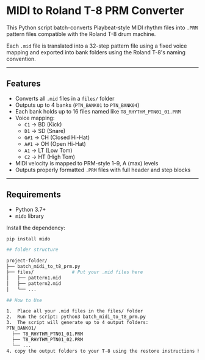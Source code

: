 # MIDI to Roland T-8 PRM Converter

This Python script batch-converts Playbeat-style MIDI rhythm files into `.PRM` pattern files compatible with the Roland T-8 drum machine.

Each `.mid` file is translated into a 32-step pattern file using a fixed voice mapping and exported into bank folders using the Roland T-8's naming convention.

---

## Features

- Converts all `.mid` files in a `files/` folder
- Outputs up to 4 banks (`PTN_BANK01` to `PTN_BANK04`)
- Each bank holds up to 16 files named like `T8_RHYTHM_PTN01_01.PRM`
- Voice mapping:
  - `C1` → BD (Kick)
  - `D1` → SD (Snare)
  - `G#1` → CH (Closed Hi-Hat)
  - `A#1` → OH (Open Hi-Hat)
  - `A1` → LT (Low Tom)
  - `C2` → HT (High Tom)
- MIDI velocity is mapped to PRM-style 1–9, A (max) levels
- Outputs properly formatted `.PRM` files with full header and step blocks

---

## Requirements

- Python 3.7+
- `mido` library

Install the dependency:
```bash
pip install mido

## folder structure

project-folder/
├── batch_midi_to_t8_prm.py
├── files/              # Put your .mid files here
│   ├── pattern1.mid
│   ├── pattern2.mid
│   └── ...

## How to Use

1.	Place all your .mid files in the files/ folder
2.	Run the script: python3 batch_midi_to_t8_prm.py
3.	The script will generate up to 4 output folders:
PTN_BANK01/
  ├── T8_RHYTHM_PTN01_01.PRM
  ├── T8_RHYTHM_PTN01_02.PRM
  └── ...
4. copy the output folders to your T-8 using the restore instructions here: https://static.roland.com/manuals/T-8_manual_v102/eng/28312320.html